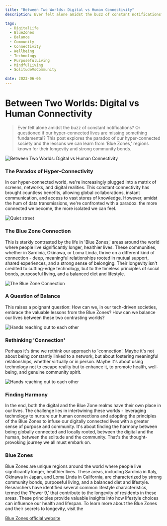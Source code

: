 ```yaml
---
title: "Between Two Worlds: Digital vs Human Connectivity"
description: Ever felt alone amidst the buzz of constant notifications? Or questioned if our hyper-connected lives are missing something fundamental? This post explores the paradox of our hyper-connected society and the lessons we can learn from 'Blue Zones,' regions known for their longevity and strong community bonds.

tags:
  - DigitalLife
  - BlueZones
  - Balance
  - Community
  - Connectivity
  - Wellbeing
  - Technology
  - PurposefulLiving
  - MindfulLiving
  - SolitudeVsCommunity

date: 2023-06-05
---
```


# Between Two Worlds: Digital vs Human Connectivity

> <p class="text-justify">Ever felt alone amidst the buzz of constant notifications? Or questioned if our hyper-connected lives are missing something fundamental? This post explores the paradox of our hyper-connected society and the lessons we can learn from 'Blue Zones,' regions known for their longevity and strong community bonds.</p>

<img title="Between Two Worlds: Digital vs Human Connectivity" alt="Between Two Worlds: Digital vs Human Connectivity" src="https://images.unsplash.com/photo-1451187580459-43490279c0fa" class="w-full lg:w-2/3 aspect-video mx-auto">

### The Paradox of Hyper-Connectivity

<p class="text-justify">In our hyper-connected world, we're increasingly plugged into a matrix of screens, networks, and digital realities. This constant connectivity has brought countless benefits, allowing global collaborations, instant communication, and access to vast stores of knowledge. However, amidst the hum of data transmissions, we're confronted with a paradox: the more connected we become, the more isolated we can feel.</p>

<img title="Quiet street" alt="Quiet street" src="https://images.unsplash.com/photo-1625556841726-ee3959350033" class="w-full lg:w-2/3 aspect-video mx-auto">

### The Blue Zone Connection

<p class="text-justify">This is starkly contrasted by the life in 'Blue Zones,' areas around the world where people live significantly longer, healthier lives. These communities, whether in Sardinia, Okinawa, or Loma Linda, thrive on a different kind of connection - deep, meaningful relationships rooted in mutual support, shared experiences, and a strong sense of belonging. Their longevity isn't credited to cutting-edge technology, but to the timeless principles of social bonds, purposeful living, and a balanced diet and lifestyle.</p>

<img title="The Blue Zone Connection" alt="The Blue Zone Connection" src="https://www.bluezones.com/wp-content/uploads/2016/07/940_Okinawa.jpg" class="w-full lg:w-2/3 aspect-video mx-auto">

### A Question of Balance

<p class="text-justify">This raises a poignant question: How can we, in our tech-driven societies, embrace the valuable lessons from the Blue Zones? How can we balance our lives between these two contrasting worlds?</p>

<img title="Hands reaching out to each other" alt="Hands reaching out to each other" src="https://images.unsplash.com/photo-1577864662891-c7b77f10f638" class="w-full lg:w-2/3 aspect-video mx-auto">

### Rethinking 'Connection'

<p class="text-justify">Perhaps it's time we rethink our approach to 'connection'. Maybe it's not about being constantly linked to a network, but about fostering meaningful relationships, whether virtually or in person. Maybe it's about using technology not to escape reality but to enhance it, to promote health, well-being, and genuine community spirit.</p>

<img title="Hands reaching out to each other" alt="Hands reaching out to each other" src="https://images.unsplash.com/photo-1582213782179-e0d53f98f2ca" class="w-full lg:w-2/3 aspect-video mx-auto">

### Finding Harmony

<p class="text-justify">In the end, both the digital and the Blue Zone realms have their own place in our lives. The challenge lies in intertwining these worlds - leveraging technology to nurture our human connections and adopting the principles of the Blue Zones to infuse our digitally connected lives with a greater sense of purpose and community. It's about finding the harmony between being globally connected and locally rooted, between the digital and the human, between the solitude and the community. That's the thought-provoking journey we all must embark on.</p>

### Blue Zones

<p class="text-justify">Blue Zones are unique regions around the world where people live significantly longer, healthier lives. These areas, including Sardinia in Italy, Okinawa in Japan, and Loma Linda in California, are characterized by strong community bonds, purposeful living, and a balanced diet and lifestyle. Researchers have identified several common lifestyle characteristics, termed the 'Power 9,' that contribute to the longevity of residents in these areas. These principles provide valuable insights into how lifestyle choices can influence our health and lifespan. To learn more about the Blue Zones and their secrets to longevity, visit the</p>

[Blue Zones official website](https://www.bluezones.com/exploration/)
